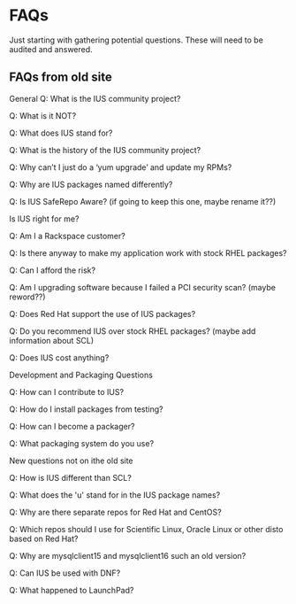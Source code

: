 # FAQs
Just starting with gathering potential questions.  These will need to be
audited and answered.

## FAQs from old site

General
Q: What is the IUS community project?

Q: What is it NOT?

Q: What does IUS stand for?

Q: What is the history of the IUS community project?

Q: Why can’t I just do a ‘yum upgrade’ and update my RPMs?

Q: Why are IUS packages named differently?

Q: Is IUS SafeRepo Aware? (if going to keep this one, maybe rename it??)

Is IUS right for me?

Q: Am I a Rackspace customer?

Q: Is there anyway to make my application work with stock RHEL packages?

Q: Can I afford the risk?

Q: Am I upgrading software because I failed a PCI security scan? (maybe reword??)

Q: Does Red Hat support the use of IUS packages?

Q: Do you recommend IUS over stock RHEL packages?  (maybe add information about SCL)

Q: Does IUS cost anything?

Development and Packaging Questions

Q: How can I contribute to IUS?

Q: How do I install packages from testing?

Q: How can I become a packager?

Q: What packaging system do you use?

New questions not on ithe old site

Q: How is IUS different than SCL?

Q: What does the 'u' stand for in the IUS package names?

Q: Why are there separate repos for Red Hat and CentOS?

Q: Which repos should I use for Scientific Linux, Oracle Linux  or other disto
based on Red Hat?

Q: Why are mysqlclient15 and mysqlclient16 such an old version?

Q: Can IUS be used with DNF?

Q: What happened to LaunchPad?

